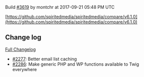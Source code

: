 Build [#3619](https://circleci.com/gh/spiritedmedia/spiritedmedia/3619) by montchr at 2017-09-21 05:48 PM UTC

[https://github.com/spiritedmedia/spiritedmedia/compare/v6.1.0](https://github.com/spiritedmedia/spiritedmedia/compare/v6.1.0)
## Change log
[Full Changelog](https://github.com/spiritedmedia/spiritedmedia/compare/v6.0.11...v6.1.0)

 - [#2277](https://github.com/spiritedmedia/spiritedmedia/pull/2277): Better email list caching
 - [#2286](https://github.com/spiritedmedia/spiritedmedia/pull/2286): Make generic PHP and WP functions available to Twig everywhere
